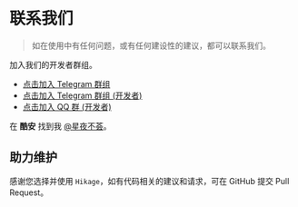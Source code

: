 # 联系我们

> 如在使用中有任何问题，或有任何建设性的建议，都可以联系我们。

加入我们的开发者群组。

- [点击加入 Telegram 群组](https://t.me/BetterAndroid)
- [点击加入 Telegram 群组 (开发者)](https://t.me/HighCapable_Dev)
- [点击加入 QQ 群 (开发者)](https://qm.qq.com/cgi-bin/qm/qr?k=Pnsc5RY6N2mBKFjOLPiYldbAbprAU3V7&jump_from=webapi&authKey=X5EsOVzLXt1dRunge8ryTxDRrh9/IiW1Pua75eDLh9RE3KXE+bwXIYF5cWri/9lf)

在 **酷安** 找到我 [@星夜不荟](http://www.coolapk.com/u/876977)。

## 助力维护

感谢您选择并使用 `Hikage`，如有代码相关的建议和请求，可在 GitHub 提交 Pull Request。